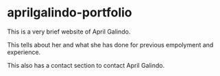 # aprilgalindo-portfolio

This is a very brief website of April Galindo.


This tells about her and what she has done for previous empolyment and experience.

This also has a contact section to contact April Galindo.
